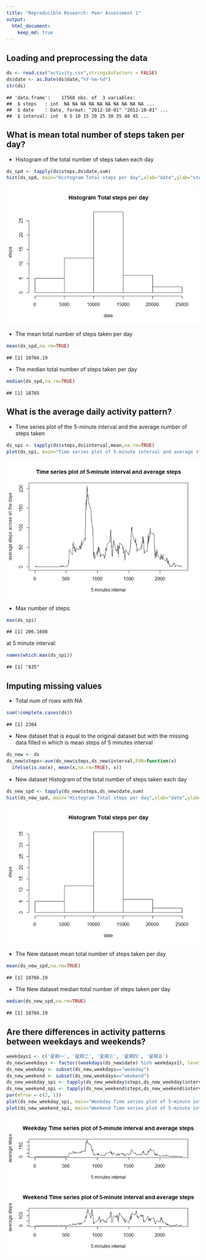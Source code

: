 ```yaml
---
title: "Reproducible Research: Peer Assessment 1"
output: 
  html_document:
    keep_md: true
---
```



## Loading and preprocessing the data

```r
ds <- read.csv("activity.csv",stringsAsFactors = FALSE)
ds$date <- as.Date(ds$date,"%Y-%m-%d")
str(ds)
```

```
## 'data.frame':	17568 obs. of  3 variables:
##  $ steps   : int  NA NA NA NA NA NA NA NA NA NA ...
##  $ date    : Date, format: "2012-10-01" "2012-10-01" ...
##  $ interval: int  0 5 10 15 20 25 30 35 40 45 ...
```


## What is mean total number of steps taken per day?
* Histogram of the total number of steps taken each day

```r
ds_spd <- tapply(ds$steps,ds$date,sum)
hist(ds_spd, main="Histogram Total steps per day",xlab="date",ylab="steps")
```

![](PA1_template_files/figure-html/unnamed-chunk-2-1.png)<!-- -->

* The mean total number of steps taken per day

```r
mean(ds_spd,na.rm=TRUE)
```

```
## [1] 10766.19
```
* The median total number of steps taken per day

```r
median(ds_spd,na.rm=TRUE)
```

```
## [1] 10765
```

## What is the average daily activity pattern?
* Time series plot of the 5-minute interval and the average number of steps taken

```r
ds_spi <- tapply(ds$steps,ds$interval,mean,na.rm=TRUE)
plot(ds_spi, main="Time series plot of 5-minute interval and average steps",xlab="5 minutes internal",ylab="average steps across all the days",type="l",x=names(ds_spi))
```

![](PA1_template_files/figure-html/unnamed-chunk-5-1.png)<!-- -->

* Max number of steps:

```r
max(ds_spi)
```

```
## [1] 206.1698
```
at 5 minute interval:

```r
names(which.max(ds_spi))
```

```
## [1] "835"
```

## Imputing missing values
* Total num of rows with NA

```r
sum(!complete.cases(ds))
```

```
## [1] 2304
```
* New dataset that is equal to the original dataset but with the missing data filled in which is mean steps of 5 minutes interval

```r
ds_new <- ds
ds_new$steps<-ave(ds_new$steps,ds_new$interval,FUN=function(x) 
  ifelse(is.na(x), mean(x,na.rm=TRUE), x))
```
* New dataset Histogram of the total number of steps taken each day

```r
ds_new_spd <- tapply(ds_new$steps,ds_new$date,sum)
hist(ds_new_spd, main="Histogram Total steps per day",xlab="date",ylab="steps")
```

![](PA1_template_files/figure-html/unnamed-chunk-10-1.png)<!-- -->

* The New dataset mean total number of steps taken per day

```r
mean(ds_new_spd,na.rm=TRUE)
```

```
## [1] 10766.19
```
* The New dataset median total number of steps taken per day

```r
median(ds_new_spd,na.rm=TRUE)
```

```
## [1] 10766.19
```

## Are there differences in activity patterns between weekdays and weekends?

```r
weekdays1 <- c('星期一', '星期二', '星期三', '星期四', '星期五')
ds_new$weekdays <- factor((weekdays(ds_new$date) %in% weekdays1), levels=c(FALSE, TRUE), labels=c('weekend', 'weekday'))
ds_new_weekday <- subset(ds_new,weekdays=="weekday")
ds_new_weekend <- subset(ds_new,weekdays=="weekend")
ds_new_weekday_spi <- tapply(ds_new_weekday$steps,ds_new_weekday$interval,mean,na.rm=TRUE)
ds_new_weekend_spi <- tapply(ds_new_weekend$steps,ds_new_weekend$interval,mean,na.rm=TRUE)
par(mfrow = c(2, 1))
plot(ds_new_weekday_spi, main="Weekday Time series plot of 5-minute interval and average steps",xlab="5 minutes internal",ylab="average steps",type="l",x=names(ds_new_weekday_spi))
plot(ds_new_weekend_spi, main="Weekend Time series plot of 5-minute interval and average steps",xlab="5 minutes internal",ylab="average steps",type="l",x=names(ds_new_weekend_spi))
```

![](PA1_template_files/figure-html/unnamed-chunk-13-1.png)<!-- -->

